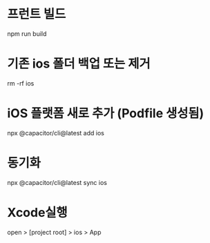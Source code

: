 # 프런트 빌드
npm run build

# 기존 ios 폴더 백업 또는 제거
rm -rf ios

# iOS 플랫폼 새로 추가 (Podfile 생성됨)
npx @capacitor/cli@latest add ios

# 동기화
npx @capacitor/cli@latest sync ios

# Xcode실행
open > [project root] > ios > App
